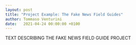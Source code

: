 ```yaml
---
layout: post
title: "Project Example: The Fake News Field Guides"
author: Tommaso Venturini
date:   2021-04-24 00:00:00 +0100
---
```

TEXT DESCRIBING THE FAKE NEWS FIELD GUIDE PROJECT